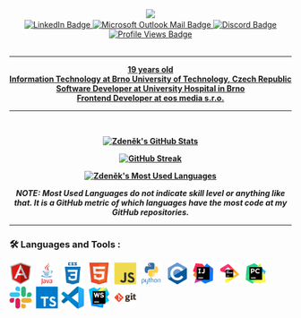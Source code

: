 <div id="header" align="center">
  <img src="https://media.giphy.com/media/13HgwGsXF0aiGY/giphy.gif" width="500"/>
</div>

<div id="badges" align="center">
  <a href="(https://www.linkedin.com/in/zdenek-nemec/)">
    <img src="https://img.shields.io/badge/LinkedIn-blue?style=for-the-badge&logo=linkedin&logoColor=white" alt="LinkedIn Badge"/>
  <a href="mailto:xzdeneknemec@outlook.cz">
    <img src="https://img.shields.io/badge/mail-white?logo=microsoftoutlook&logoColor=blue&style=for-the-badge" alt="Microsoft Outlook Mail Badge"/>
  <a href="https://discordapp.com/users/410676997115871243">
    <img src="https://img.shields.io/badge/discord-5865F2?logo=discord&logoColor=white&style=for-the-badge" alt="Discord Badge"/>
</div>
    
<div align="center">
  <img src="https://komarev.com/ghpvc/?username=xzd3n3k&style=flat-square&color=blue" alt="Profile Views Badge"/>
</div>

<br>
<hr>
    
<div align="center">
  <b>
  19 years old
  <br>
  Information Technology at Brno University of Technology, Czech Republic
  <br>
  Software Developer at University Hospital in Brno
  <br>
  Frontend Developer at eos media s.r.o.
  <br>
  <b>
</div>

<hr> 
<br>
    
<div align="center">
 
  [![Zdeněk's GitHub Stats](https://github-readme-stats.vercel.app/api?username=xzd3n3k&count_private=true&hide=none&show_icons=true&theme=radical&include_all_commits=true&disable_animations=true&hide_border=true)](https://github.com/xzd3n3k)

  [![GitHub Streak](http://github-readme-streak-stats.herokuapp.com?user=xzd3n3k&theme=radical&hide_border=true)](https://git.io/streak-stats)
  
  [![Zdeněk's Most Used Languages](https://github-readme-stats.vercel.app/api/top-langs/?username=xzd3n3k&langs_count=10&layout=compact&theme=radical&hide_border=true&disable_animations=true)](https://github.com/xzd3n3k)

  *NOTE: **Most Used Languages** do not indicate skill level or anything like that. It is a GitHub metric of which languages have the most code at my GitHub repositories.*
</div>

<hr>
    
### :hammer_and_wrench: Languages and Tools :
<div>
  <img src="https://github.com/devicons/devicon/blob/master/icons/angularjs/angularjs-original.svg" title="Angular" alt="Angular" width="40" height="40">&nbsp;
  <img src="https://github.com/devicons/devicon/blob/master/icons/java/java-original-wordmark.svg" title="Java" alt="Java" width="40" height="40"/>&nbsp;
  <img src="https://github.com/devicons/devicon/blob/master/icons/css3/css3-plain-wordmark.svg"  title="CSS3" alt="CSS" width="40" height="40"/>&nbsp;
  <img src="https://github.com/devicons/devicon/blob/master/icons/html5/html5-original.svg" title="HTML5" alt="HTML" width="40" height="40"/>&nbsp;
  <img src="https://github.com/devicons/devicon/blob/master/icons/javascript/javascript-original.svg" title="JavaScript" alt="JavaScript" width="40" height="40"/>&nbsp;
  <img src="https://github.com/devicons/devicon/blob/master/icons/python/python-original-wordmark.svg" title="Python" alt="Python" width="40" height="40"/>&nbsp;
  <img src="https://github.com/devicons/devicon/blob/master/icons/c/c-original.svg" title="C" alt="C" width="40" height="40"/>&nbsp;
  <img src="https://github.com/devicons/devicon/blob/master/icons/intellij/intellij-original.svg" title="IntelliJ" alt="IntelliJ" width="40" height="40"/>&nbsp;
  <img src="https://github.com/devicons/devicon/blob/master/icons/jetbrains/jetbrains-original.svg" title="JetBrains" alt="JetBrains" width="40" height="40"/>&nbsp;
  <img src="https://github.com/devicons/devicon/blob/master/icons/pycharm/pycharm-original.svg" title="PyCharm" alt="PyCharm" width="40" height="40"/>&nbsp;
  <img src="https://github.com/devicons/devicon/blob/master/icons/slack/slack-original.svg" title="Slack" alt="Slack" width="40" height="40"/>&nbsp;
  <img src="https://github.com/devicons/devicon/blob/master/icons/typescript/typescript-original.svg" title="TypeScript" alt="TypeScript" width="40" height="40"/>&nbsp;
  <img src="https://github.com/devicons/devicon/blob/master/icons/vscode/vscode-original.svg" title="VSCode" alt="VSCode" width="40" height="40"/>&nbsp;
  <img src="https://github.com/devicons/devicon/blob/master/icons/webstorm/webstorm-original.svg" title="WebStorm" alt="WebStorm" width="40" height="40"/>&nbsp;
  <img src="https://github.com/devicons/devicon/blob/master/icons/git/git-original-wordmark.svg" title="Git" **alt="Git" width="40" height="40"/>
</div>
